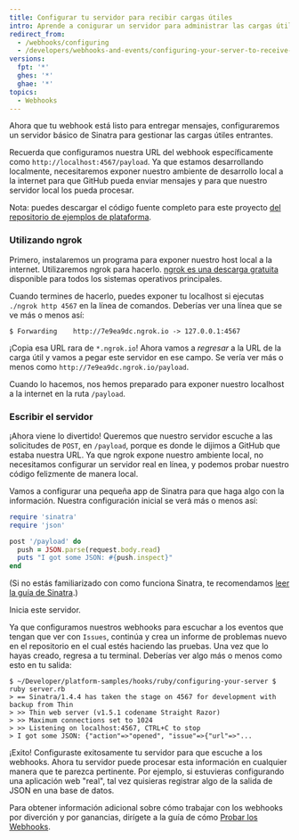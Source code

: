 ```yaml
---
title: Configurar tu servidor para recibir cargas útiles
intro: Aprende a conigurar un servidor para administrar las cargas útiles de webhook entrantes.
redirect_from:
  - /webhooks/configuring
  - /developers/webhooks-and-events/configuring-your-server-to-receive-payloads
versions:
  fpt: '*'
  ghes: '*'
  ghae: '*'
topics:
  - Webhooks
---
```

Ahora que tu webhook está listo para entregar mensajes, configuraremos un servidor básico de Sinatra para gestionar las cargas útiles entrantes.

Recuerda que configuramos nuestra URL del webhook específicamente como `http://localhost:4567/payload`. Ya que estamos desarrollando localmente, necesitaremos exponer nuestro ambiente de desarrollo local a la internet para que GitHub pueda enviar mensajes y para que nuestro servidor local los pueda procesar.

Nota: puedes descargar el código fuente completo para este proyecto [del repositorio de ejemplos de plataforma][platform samples].

### Utilizando ngrok

Primero, instalaremos un programa para exponer nuestro host local a la internet. Utilizaremos ngrok para hacerlo. [ngrok es una descarga gratuita](https://ngrok.com/download) disponible para todos los sistemas operativos principales.

Cuando termines de hacerlo, puedes exponer tu localhost si ejecutas `./ngrok http 4567` en la línea de comandos. Deberías ver una línea que se ve más o menos así:

```shell
$ Forwarding    http://7e9ea9dc.ngrok.io -> 127.0.0.1:4567
```

¡Copia esa URL rara de `*.ngrok.io`! Ahora vamos a *regresar* a la URL de la carga útil y vamos a pegar este servidor en ese campo. Se vería ver más o menos como `http://7e9ea9dc.ngrok.io/payload`.

Cuando lo hacemos, nos hemos preparado para exponer nuestro localhost a la internet en la ruta `/payload`.

### Escribir el servidor

¡Ahora viene lo divertido! Queremos que nuestro servidor escuche a las solicitudes de `POST`, en `/payload`, porque es donde le dijimos a GitHub que estaba nuestra URL. Ya que ngrok expone nuestro ambiente local, no necesitamos configurar un servidor real en línea, y podemos probar nuestro código felizmente de manera local.

Vamos a configurar una pequeña app de Sinatra para que haga algo con la información. Nuestra configuración inicial se verá más o menos así:

``` ruby
require 'sinatra'
require 'json'

post '/payload' do
  push = JSON.parse(request.body.read)
  puts "I got some JSON: #{push.inspect}"
end
```

(Si no estás familiarizado con como funciona Sinatra, te recomendamos [leer la guía de Sinatra][Sinatra].)

Inicia este servidor.

Ya que configuramos nuestros webhooks para escuchar a los eventos que tengan que ver con `Issues`, continúa y crea un informe de problemas nuevo en el repositorio en el cual estés haciendo las pruebas. Una vez que lo hayas creado, regresa a tu terminal. Deberías ver algo más o menos como esto en tu salida:

```shell
$ ~/Developer/platform-samples/hooks/ruby/configuring-your-server $ ruby server.rb
> == Sinatra/1.4.4 has taken the stage on 4567 for development with backup from Thin
> >> Thin web server (v1.5.1 codename Straight Razor)
> >> Maximum connections set to 1024
> >> Listening on localhost:4567, CTRL+C to stop
> I got some JSON: {"action"=>"opened", "issue"=>{"url"=>"...
```

¡Exito! Configuraste exitosamente tu servidor para que escuche a los webhooks. Ahora tu servidor puede procesar esta información en cualquier manera que te parezca pertinente. Por ejemplo, si estuvieras configurando una aplicación web "real", tal vez quisieras registrar algo de la salida de JSON en una base de datos.

Para obtener información adicional sobre cómo trabajar con los webhooks por diverción y por ganancias, dirígete a la guía de cómo [Probar los Webhooks](/webhooks/testing).

[platform samples]: https://github.com/github/platform-samples/tree/master/hooks/ruby/configuring-your-server
[Sinatra]: http://www.sinatrarb.com/
